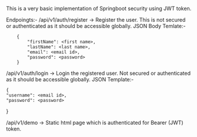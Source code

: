 This is a very basic implementation of Springboot security using JWT token.

Endpoingts:-
/api/v1/auth/register -> Register the user. This is not secured or authenticated as it should be accessible globally.
       JSON Body Temlate:-
       
        {
            "firstName": <first name>,
            "lastName": <last name>,
            "email": <email id>,
            "password": <password>
        }

/api/v1/auth/login -> Login the registered user. Not secured or authenticated as it should be accessible globally.
    JSON Template:-

    {
    "username": <email id>,
    "password": <password>
}

/api/v1/demo -> Static html page which is authenticated for Bearer (JWT) token.
